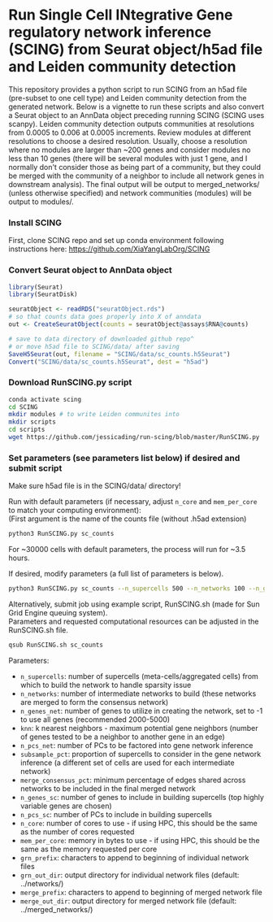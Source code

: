 # Run Single Cell INtegrative Gene regulatory network inference (SCING) from Seurat object/h5ad file and Leiden community detection

This repository provides a python script to run SCING from an h5ad file (pre-subset to one cell type) and Leiden community detection from the generated network. Below is a vignette to run these scripts and also convert a Seurat object to an AnnData object preceding running SCING (SCING uses scanpy). Leiden community detection outputs communities at resolutions from 0.0005 to 0.006 at 0.0005 increments. Review modules at different resolutions to choose a desired resolution. Usually, choose a resolution where no modules are larger than ~200 genes and consider modules no less than 10 genes (there will be several modules with just 1 gene, and I normally don't consider those as being part of a community, but they could be merged with the community of a neighbor to include all network genes in downstream analysis). The final output will be output to merged_networks/ (unless otherwise specified) and network communities (modules) will be output to modules/.

### Install SCING
First, clone SCING repo and set up conda environment following instructions here:
https://github.com/XiaYangLabOrg/SCING

### Convert Seurat object to AnnData object

```R
library(Seurat)
library(SeuratDisk)

seuratObject <- readRDS("seuratObject.rds")
# so that counts data goes properly into X of anndata
out <- CreateSeuratObject(counts = seuratObject@assays$RNA@counts)

# save to data directory of downloaded github repo^
# or move h5ad file to SCING/data/ after saving
SaveH5Seurat(out, filename = "SCING/data/sc_counts.h5Seurat")
Convert("SCING/data/sc_counts.h5Seurat", dest = "h5ad")
```

### Download RunSCING.py script

```bash
conda activate scing
cd SCING
mkdir modules # to write Leiden communites into
mkdir scripts
cd scripts
wget https://github.com/jessicading/run-scing/blob/master/RunSCING.py
```

### Set parameters (see parameters list below) if desired and submit script

Make sure h5ad file is in the SCING/data/ directory!

Run with default parameters (if necessary, adjust ```n_core``` and ```mem_per_core``` to match your computing environment):<br>
(First argument is the name of the counts file (without .h5ad extension)
```bash
python3 RunSCING.py sc_counts
```
For ~30000 cells with default parameters, the process will run for ~3.5 hours.

If desired, modify parameters (a full list of parameters is below).
```bash
python3 RunSCING.py sc_counts --n_supercells 500 --n_networks 100 --n_genes_net 4000 --knn 100 --n_pcs_net 10 --subsample_pct 0.7 --merge_consensus_pct 0.2 --n_genes_sc 2000 --n_pcs_sc 20 --n_core 12 --mem_per_core 2000000000
```

Alternatively, submit job using example script, RunSCING.sh (made for Sun Grid Engine queuing system).<br>
Parameters and requested computational resources can be adjusted in the RunSCING.sh file.
```bash
qsub RunSCING.sh sc_counts
```

Parameters:
- ```n_supercells```: number of supercells (meta-cells/aggregated cells) from which to build the network to handle sparsity issue
- ```n_networks```: number of intermediate networks to build (these networks are merged to form the consensus network)
- ```n_genes_net```: number of genes to utilize in creating the network, set to -1 to use all genes (recommended 2000-5000)
- ```knn```: k nearest neighbors - maximum potential gene neighbors (number of genes tested to be a neighbor to another gene in an edge)
- ```n_pcs_net```: number of PCs to be factored into gene network inference
- ```subsample_pct```: proportion of supercells to consider in the gene network inference (a different set of cells are used for each intermediate network)
- ```merge_consensus_pct```: minimum percentage of edges shared across networks to be included in the final merged network
- ```n_genes_sc```: number of genes to include in building supercells (top highly variable genes are chosen)
- ```n_pcs_sc```: number of PCs to include in building supercells
- ```n_core```: number of cores to use - if using HPC, this should be the same as the number of cores requested
- ```mem_per_core```: memory in bytes to use - if using HPC, this should be the same as the memory requested per core
- ```grn_prefix```: characters to append to beginning of individual network files
- ```grn_out_dir```: output directory for individual network files (default: ../networks/)
- ```merge_prefix```: characters to append to beginning of merged network file
- ```merge_out_dir```: output directory for merged network file (default: ../merged_networks/)

